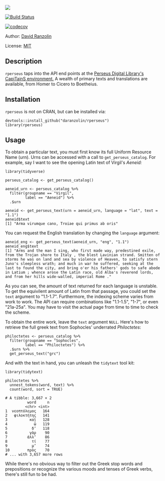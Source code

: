 
![](https://www.lib.uchicago.edu/efts/PERSEUS/newbanner.png)

[![Build Status](https://travis-ci.org/daranzolin/rperseus.svg?branch=master)](https://travis-ci.org/daranzolin/rperseus.svg?branch=master)

[![codecov](https://codecov.io/gh/daranzolin/rperseus/branch/master/graph/badge.svg)](https://codecov.io/gh/daranzolin/rperseus)


Author: [David Ranzolin](https://daranzolin.github.io/)

License: [MIT](https://opensource.org/licenses/MIT)

## Description

`rperseus` taps into the API end points at the [Perseus Digital Library's CapiTainS environment.](cts.perseids.org) A wealth of primary texts and translations are available, from Homer to Cicero to Boetheius.

## Installation

`rperseus` is not on CRAN, but can be installed via:

```
devtools::install_github("daranzolin/rperseus")
library(rperseus)
```

## Usage

To obtain a particular text, you must first know its full Uniform Resource Name (urn). Urns can be accessed with a call to `get_perseus_catalog`. For example, say I want to see the opening Latin text of Virgil's *Aeneid:*

```
library(tidyverse)

perseus_catalog <- get_perseus_catalog()

aeneid_urn <- perseus_catalog %>% 
  filter(groupname == "Virgil",
         label == "Aeneid") %>% 
  .$urn

aeneid <- get_perseus_text(urn = aeneid_urn, language = "lat", text = "1.1")
aeneid$text
[1] "Arma virumque cano, Troiae qui primus ab oris"

```

You can request the English translation by changing the `language` argument:

```
aeneid_eng <- get_perseus_text(aeneid_urn, "eng", "1.1")
aeneid_eng$text
[1] "Arms and the man I sing, who first made way, predestined exile, from the Trojan shore to Italy , the blest Lavinian strand. Smitten of storms he was on land and sea by violence of Heaven, to satisfy stern Juno's sleepless wrath; and much in war he suffered, seeking at the last to found the city, and bring o'er his fathers' gods to safe abode in Latium ; whence arose the Latin race, old Alba's reverend lords, and from her hills wide-walled, imperial Rome ."

```

As you can see, the amount of text returned for each language is unstable. To get the equivilent amount of Latin from that passage, you could set the `text` argument to "1.1-1.7". Furthermore, the indexing scheme varies from work to work. The API can require combinations like "1.1-1.5", "1-7", or even "21a-25a". You may have to visit the actual page from time to time to check the scheme.

To obtain the entire work, leave the `text` argument `NULL`. Here's how to retrieve the full greek text from Sophocles' underrated *Philoctetes*:

```
philoctetes <- perseus_catalog %>% 
  filter(groupname == "Sophocles",
         label == "Philoctetes") %>% 
  .$urn %>%
  get_perseus_text("grc")

```

And with the text in hand, you can unleash the `tidytext` tool kit:

```
library(tidytext)

philoctetes %>% 
  unnest_tokens(word, text) %>% 
  count(word, sort = TRUE)
  
# A tibble: 3,667 × 2
          word     n
         <chr> <int>
1  νεοπτόλεμος   164
2   φιλοκτήτης   141
3          καὶ   128
4            ὦ   119
5           δʼ   118
6          γὰρ    90
7         ἀλλʼ    86
8           τί    77
9           μʼ    74
10        πρὸς    70
# ... with 3,657 more rows

```

While there's no obvious way to filter out the Greek stop words and prepositions or recognize the various moods and tenses of Greek verbs, there's still fun to be had.
